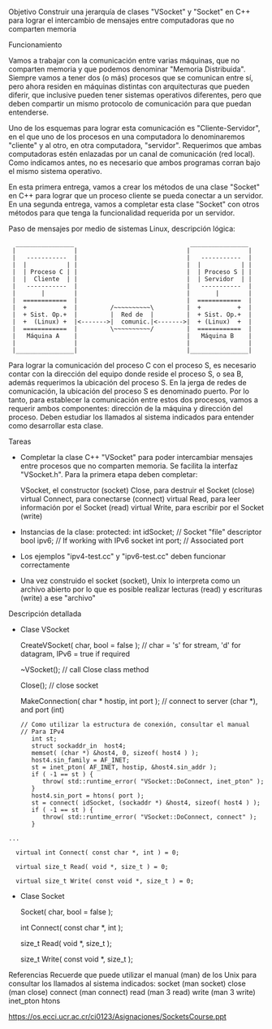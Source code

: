 Objetivo
   Construir una jerarquía de clases "VSocket" y "Socket" en C++ para lograr el intercambio de mensajes entre
   computadoras que no comparten memoria 

Funcionamiento

   Vamos a trabajar con la comunicación entre varias máquinas, que no comparten memoria y que podemos
   denominar "Memoria Distribuida".  Siempre vamos a tener dos (o más) procesos que se comunican entre sí, pero
   ahora residen en máquinas distintas con arquitecturas que pueden diferir, que inclusive pueden tener sistemas
   operativos diferentes, pero que deben compartir un mismo protocolo de comunicación para que puedan entenderse.

   Uno de los esquemas para lograr esta comunicación es "Cliente-Servidor", en el que uno de los procesos en una 
   computadora lo denominaremos "cliente" y al otro, en otra computadora, "servidor".  Requerimos que ambas
   computadoras estén enlazadas por un canal de comunicación (red local).  Como indicamos antes, no es necesario
   que ambos programas corran bajo el mismo sistema operativo.

   En esta primera entrega, vamos a crear los métodos de una clase "Socket" en C++ para lograr que un proceso cliente
   se pueda conectar a un servidor.  En una segunda entrega, vamos a completar esta clase "Socket" con otros
   métodos para que tenga la funcionalidad requerida por un servidor.

   Paso de mensajes por medio de sistemas Linux, descripción lógica:

      ________________                                ________________
     |                |                              |                |
     |   -----------  |                              |   -----------  |
     |  |           | |                              |  |           | |
     |  | Proceso C | |                              |  | Proceso S | |
     |  |  Cliente  | |                              |  | Servidor  | |
     |   -----------  |                              |   -----------  |
     |       |        |                              |       |        |
     |  ============  |                              |  ============  |
     |  +          +  |         /~~~~~~~~~~\         |  +          +  |
     |  + Sist. Op.+  |         |  Red de  |         |  + Sist. Op.+  |
     |  +  (Linux) +  |<------->|  comunic.|<------->|  + (Linux)  +  |
     |  ============  |         \~~~~~~~~~~/         |  ============  |
     |   Máquina A    |                              |   Máquina B    |
     |                |                              |                |
     |________________|                              |________________|


   Para lograr la comunicación del proceso C con el proceso S, es necesario contar con la dirección del equipo
   donde reside el proceso S, o sea B, además requerimos la ubicación del proceso S.  En la jerga de redes de 
   comunicación, la ubicación del proceso S es denominado puerto.  Por lo tanto, para establecer la comunicación
   entre estos dos procesos, vamos a requerir ambos componentes: dirección de la máquina y dirección del proceso.
   Deben estudiar los llamados al sistema indicados para entender como desarrollar esta clase.

Tareas

   - Completar la clase C++ "VSocket" para poder intercambiar mensajes entre procesos que no comparten memoria.
     Se facilita la interfaz "VSocket.h".  Para la primera etapa deben completar:

        VSocket, el constructor (socket)
        Close, para destruir el Socket (close)
        virtual Connect, para conectarse (connect)
        virtual Read, para leer información por el Socket (read)
        virtual Write, para escribir por el Socket (write)

   - Instancias de la clase:
     protected:
        int idSocket;	// Socket "file" descriptor
        bool ipv6;	// If working with IPv6 socket
        int port;	// Associated port

   - Los ejemplos "ipv4-test.cc" y "ipv6-test.cc" deben funcionar correctamente

   - Una vez construido el socket (socket), Unix lo interpreta como un archivo abierto por lo que es posible realizar
     lecturas (read) y escrituras (write) a ese "archivo"


Descripción detallada
   - Clase VSocket

      CreateVSocket( char, bool = false );	// char = 's' for stream, 'd' for datagram, IPv6 = true if required

      ~VSocket();			// call Close class method

      Close();				// close socket

      MakeConnection( char * hostip, int port );		// connect to server (char *), and port (int)

         // Como utilizar la estructura de conexión, consultar el manual
         // Para IPv4
            int st;
            struct sockaddr_in  host4;
            memset( (char *) &host4, 0, sizeof( host4 ) );
            host4.sin_family = AF_INET;
            st = inet_pton( AF_INET, hostip, &host4.sin_addr );
            if ( -1 == st ) {
               throw( std::runtime_error( "VSocket::DoConnect, inet_pton" );
            }
            host4.sin_port = htons( port );
            st = connect( idSocket, (sockaddr *) &host4, sizeof( host4 ) );
            if ( -1 == st ) {
               throw( std::runtime_error( "VSocket::DoConnect, connect" );
            }
	...

      virtual int Connect( const char *, int ) = 0;

      virtual size_t Read( void *, size_t ) = 0;

      virtual size_t Write( const void *, size_t ) = 0;


   - Clase Socket

      Socket( char, bool = false );

      int Connect( const char *, int );

      size_t Read( void *, size_t );

      size_t Write( const void *, size_t );



Referencias
   Recuerde que puede utilizar el manual (man) de los Unix para consultar los llamados al sistema indicados:
      socket	(man socket)
      close	(man close)
      connect	(man connect)
      read	(man 3 read)
      write	(man 3 write)
      inet_pton
      htons

   https://os.ecci.ucr.ac.cr/ci0123/Asignaciones/SocketsCourse.ppt